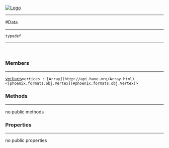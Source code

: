
[![Logo](../../../../images/logo.png)](../../../../api/index.html)

---



#Data



---

`typedef`
<span class="meta">

</span>


---

&nbsp;
&nbsp;

<h3>Members</h3> <hr/><span class="member apipage">
            <a name="vertices"><a class="lift" href="#vertices">vertices</a></a><code class="signature apipage">vertices : [Array](http://api.haxe.org/Array.html)&lt;[phoenix.formats.obj.Vertex](#phoenix.formats.obj.Vertex)&gt;</code><br/></span>
        <span class="small_desc_flat"></span>

<h3>Methods</h3> <hr/>no public methods

<h3>Properties</h3> <hr/>no public properties

&nbsp;
&nbsp;
&nbsp;